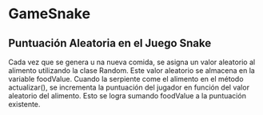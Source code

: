 # GameSnake
## Puntuación Aleatoria en el Juego Snake
Cada vez que se genera u	na nueva comida, se asigna un valor aleatorio al alimento utilizando la clase Random. 
Este valor aleatorio se almacena en la variable foodValue. Cuando la serpiente come el alimento en el método actualizar(), 
se incrementa la puntuación del jugador en función del valor aleatorio del alimento. Esto se logra sumando foodValue a la puntuación existente.
